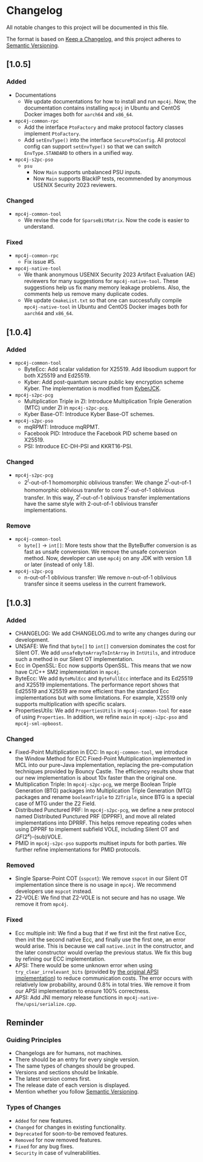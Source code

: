 # Changelog

All notable changes to this project will be documented in this file.

The format is based on [Keep a Changelog](https://keepachangelog.com/en/1.0.0/), and this project adheres to [Semantic Versioning](https://semver.org/spec/v2.0.0.html).

## \[1.0.5\]

### Added

- Documentations
  - We update documentations for how to install and run `mpc4j`. Now, the documentation contains installing `mpc4j` in Ubuntu and CentOS Docker images both for `aarch64` and `x86_64`. 
- `mpc4j-common-rpc`
  - Add the interface `PtoFactory` and make protocol factory classes implement `PtoFactory`.
  - Add `setEnvType()` into the interface `SecurePtoConfig`. All protocol config can support `setEnvType()` so that we can switch `EnvType.STANDARD` to others in a unified way.
- `mpc4j-s2pc-pso`
  - `psu`
    - Now `Main` supports unbalanced PSU inputs.
    - Now `Main` supports BlackIP tests, recommended by anonymous USENIX Security 2023 reviewers.

### Changed

- `mpc4j-common-tool`
  - We revise the code for `SparseBitMatrix`. Now the code is easier to understand.

### Fixed

- `mpc4j-common-rpc`
  - Fix issue \#5.
- `mpc4j-native-tool`
  - We thank anonymous USENIX Security 2023 Artifact Evaluation (AE) reviewers for many suggestions for `mpc4j-native-tool`. These suggestions help us fix many memory leakage problems. Also, the comments help us remove many duplicate codes. 
  - We update `CmakeList.txt` so that one can successfully compile `mpc4j-native-tool` in Ubuntu and CentOS Docker images both for `aarch64` and `x86_64`.


## \[1.0.4\]

### Added

- `mpc4j-common-tool`
  - ByteEcc: Add scalar validation for X25519. Add libsodium support for both X25519 and Ed25519.
  - Kyber: Add post-quantum secure public key encryption scheme Kyber. The implementation is modified from [KyberJCK](https://github.com/fisherstevenk/kyberJCE).
- `mpc4j-s2pc-pcg`
  - Multiplication Triple in Zl: Introduce Multiplication Triple Generation (MTC) under Zl in `mpc4j-s2pc-pcg`.
  - Kyber Base-OT: Introduce Kyber Base-OT schemes.
- `mpc4j-s2pc-pso`
  - mqRPMT: Introduce mqRPMT.
  - Facebook PID: Introduce the Facebook PID scheme based on X25519.
  - PSI: Introduce EC-DH-PSI and KKRT16-PSI.
  
### Changed

- `mpc4j-s2pc-pcg`
  - $2^l$-out-of-1 homomorphic oblivious transfer: We change $2^l$-out-of-1 homomorphic oblivious transfer to core $2^l$-out-of-1 oblivious transfer. In this way, $2^l$-out-of-1 oblivious transfer implementations have the same style with 2-out-of-1 oblivious transfer implementations.

### Remove

- `mpc4j-common-tool`
  - `byte[]` -> `int[]`: More tests show that the ByteBuffer conversion is as fast as unsafe conversion. We remove the unsafe conversion method. Now, developer can use `mpc4j` on any JDK with version 1.8 or later (instead of only 1.8).
- `mpc4j-s2pc-pcg`
  - n-out-of-1 oblivious transfer: We remove n-out-of-1 oblivious transfer since it seems useless in the current framework.

## \[1.0.3\]

### Added

- CHANGELOG: We add CHANGELOG.md to write any changes during our development.
- UNSAFE: We find that `byte[]` to `int[]` conversion dominates the cost for Silent OT. We add `unsafeByteArrayToIntArray` in `IntUtils`, and introduce such a method in our Silent OT implementation.
- Ecc in OpenSSL: Ecc now supports OpenSSL. This means that we now have C/C++ SM2 implementation in `mpc4j`.
- ByteEcc: We add `ByteMulEcc` and `ByteFullEcc` interface and its Ed25519 and X25519 implementations. The performance report shows that Ed25519 and X25519 are more efficient than the standard Ecc implementations but with some limitations. For example, X25519 only supports multiplication with specific scalars.
- PropertiesUtils: We add `PropertiesUtils` in `mpc4j-common-tool` for ease of using `Properties`. In addition, we refine `main` in `mpc4j-s2pc-pso` and `mpc4j-sml-opboost`. 

### Changed

- Fixed-Point Multiplication in ECC: In `mpc4j-common-tool`, we introduce the Window Method for ECC Fixed-Point Multiplication implemented in MCL into our pure-Java implementation, replacing the pre-computation techniques provided by Bouncy Castle. The efficiency results show that our new implementation is about 10x faster than the original one.
- Multiplication Triple: In `mpc4j-s2pc-pcg`, we merge Boolean Triple Generation (BTG) packages into Multiplication Triple Generation (MTG) packages and rename `booleanTriple` to `Z2Triple`, since BTG is a special case of MTG under the Z2 Field.
- Distributed Punctured PRF: In `mpc4j-s2pc-pcg`, we define a new protocol named Distributed Punctured PRF (DPPRF), and move all related implementations into DPRRF. This helps remove repeating codes when using DPPRF to implement subfield VOLE, including Silent OT and $GF(2^{\kappa})$-(sub)VOLE.
- PMID in `mpc4j-s2pc-pso` supports multiset inputs for both parties. We further refine implementations for PMID protocols.

### Removed

- Single Sparse-Point COT (`sspcot`): We remove `sspcot` in our Silent OT implementation since there is no usage in `mpc4j`. We recommend developers use `mspcot` instead.
- Z2-VOLE: We find that Z2-VOLE is not secure and has no usage. We remove it from `mpc4j`.

### Fixed

- Ecc multiple init: We find a bug that if we first init the first native Ecc, then init the second native Ecc, and finally use the first one, an error would arise. This is because we call `native.init` in the constructor, and the later constructor would overlap the previous status. We fix this bug by refining our ECC implementation.
- APSI: There would be some unknown error when using `try_clear_irrelevant_bits` (provided by [the original APSI implementation](https://github.com/microsoft/APSI/blob/main/sender/apsi/bin_bundle.cpp)) to reduce communication costs. The error occurs with relatively low probability, around 0.8% in total tries. We remove it from our APSI implementation to ensure 100% correctness.
- APSI: Add JNI memory release functions in `mpc4j-native-fhe/upsi/serialize.cpp`.

## Reminder

### Guiding Principles

- Changelogs are for humans, not machines.
- There should be an entry for every single version.
- The same types of changes should be grouped.
- Versions and sections should be linkable.
- The latest version comes first.
- The release date of each version is displayed.
- Mention whether you follow [Semantic Versioning](https://semver.org/).

### Types of Changes

- `Added` for new features.
- `Changed` for changes in existing functionality.
- `Deprecated` for soon-to-be removed features.
- `Removed` for now removed features.
- `Fixed` for any bug fixes.
- `Security` in case of vulnerabilities.